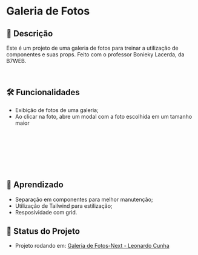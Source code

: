 # Galeria de Fotos

## 📖 Descrição

Este é um projeto de uma galeria de fotos para treinar a utilização de componentes e suas props. Feito com o professor Bonieky Lacerda, da B7WEB.

</br>

## 🛠️ Funcionalidades

- Exibição de fotos de uma galeria;
- Ao clicar na foto, abre um modal com a foto escolhida em um tamanho maior

</br>

<br/><br/><br/><br/>

## 📖 Aprendizado

- Separação em componentes para melhor manutenção;
- Utilização de Tailwind para estilização;
- Resposividade com grid.

## 🔎 Status do Projeto

- Projeto rodando em: [Galeria de Fotos-Next - Leonardo Cunha](https://galeria-fotos-next.leonardocunha.dev.br/)
